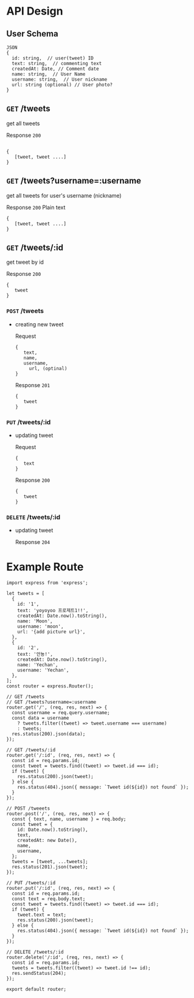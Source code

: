 # API Design

## User Schema
```
JSON
{
  id: string,  // user(tweet) ID
  text: string,  // commenting text
  createdAt: Date, // Comment date
  name: string,  // User Name
  username: string,  // User nickname  
  url: string (optional) // User photo?
}
```

## `GET` /tweets
get all tweets

Response `200`
```

{
   [tweet, tweet ....] 
}
```

## `GET` /tweets?username=:username
get all tweets for user's username (nickname)

Response `200`
Plain text
```
{
   [tweet, tweet ....] 
}
```

## `GET` /tweets/:id
get tweet by id

Response `200`
```
{
   tweet
}
```


### `POST` /tweets

- creating new tweet

    Request 

    ```
    {
       text,
       name,
       username,
    	 url, (optinal)
    }
    ```

    Response `201`

    ```
    {
       tweet
    }
    ```

### `PUT` /tweets/:id

- updating tweet

    Request

    ```
    {
       text
    }
    ```

    Response `200`

    ```
    {
       tweet
    }
    ```    

### `DELETE` /tweets/:id

- updating tweet

    Response `204`




# Example Route
```
import express from 'express';

let tweets = [
  {
    id: '1',
    text: 'yoyoyoo 프로제트1!!',
    createdAt: Date.now().toString(),
    name: 'Moon',
    username: 'moon',
    url: '{add picture url}',
  },
  {
    id: '2',
    text: '안뇽!',
    createdAt: Date.now().toString(),
    name: 'Yechan',
    username: 'Yechan',
  },
];
const router = express.Router();

// GET /tweets
// GET /tweets?username=:username
router.get('/', (req, res, next) => {
  const username = req.query.username;
  const data = username
    ? tweets.filter((tweet) => tweet.username === username)
    : tweets;
  res.status(200).json(data);
});

// GET /tweets/:id
router.get('/:id', (req, res, next) => {
  const id = req.params.id;
  const tweet = tweets.find((tweet) => tweet.id === id);
  if (tweet) {
    res.status(200).json(tweet);
  } else {
    res.status(404).json({ message: `Tweet id(${id}) not found` });
  }
});

// POST /tweeets
router.post('/', (req, res, next) => {
  const { text, name, username } = req.body;
  const tweet = {
    id: Date.now().toString(),
    text,
    createdAt: new Date(),
    name,
    username,
  };
  tweets = [tweet, ...tweets];
  res.status(201).json(tweet);
});

// PUT /tweets/:id
router.put('/:id', (req, res, next) => {
  const id = req.params.id;
  const text = req.body.text;
  const tweet = tweets.find((tweet) => tweet.id === id);
  if (tweet) {
    tweet.text = text;
    res.status(200).json(tweet);
  } else {
    res.status(404).json({ message: `Tweet id(${id}) not found` });
  }
});

// DELETE /tweets/:id
router.delete('/:id', (req, res, next) => {
  const id = req.params.id;
  tweets = tweets.filter((tweet) => tweet.id !== id);
  res.sendStatus(204);
});

export default router;

```